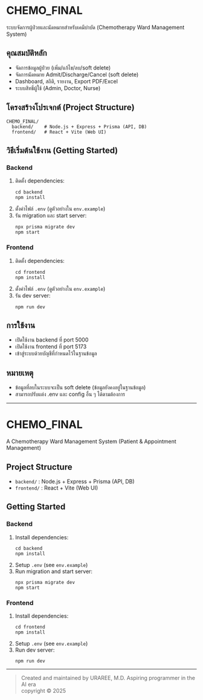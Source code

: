 # CHEMO_FINAL

ระบบจัดการผู้ป่วยและนัดหมายสำหรับเคมีบำบัด (Chemotherapy Ward Management System)

## คุณสมบัติหลัก
- จัดการข้อมูลผู้ป่วย (เพิ่ม/แก้ไข/ลบ/soft delete)
- จัดการนัดหมาย Admit/Discharge/Cancel (soft delete)
- Dashboard, สถิติ, รายงาน, Export PDF/Excel
- ระบบสิทธิ์ผู้ใช้ (Admin, Doctor, Nurse)

## โครงสร้างโปรเจกต์ (Project Structure)

```
CHEMO_FINAL/
  backend/    # Node.js + Express + Prisma (API, DB)
  frontend/   # React + Vite (Web UI)
```

## วิธีเริ่มต้นใช้งาน (Getting Started)

### Backend
1. ติดตั้ง dependencies:
   ```
   cd backend
   npm install
   ```
2. ตั้งค่าไฟล์ `.env` (ดูตัวอย่างใน `env.example`)
3. รัน migration และ start server:
   ```
   npx prisma migrate dev
   npm start
   ```

### Frontend
1. ติดตั้ง dependencies:
   ```
   cd frontend
   npm install
   ```
2. ตั้งค่าไฟล์ `.env` (ดูตัวอย่างใน `env.example`)
3. รัน dev server:
   ```
   npm run dev
   ```

## การใช้งาน
- เปิดใช้งาน backend ที่ port 5000
- เปิดใช้งาน frontend ที่ port 5173
- เข้าสู่ระบบด้วยบัญชีที่กำหนดไว้ในฐานข้อมูล

## หมายเหตุ
- ข้อมูลที่ลบในระบบจะเป็น soft delete (ข้อมูลยังคงอยู่ในฐานข้อมูล)
- สามารถปรับแต่ง .env และ config อื่น ๆ ได้ตามต้องการ

---

# CHEMO_FINAL

A Chemotherapy Ward Management System (Patient & Appointment Management)

## Project Structure

- `backend/` : Node.js + Express + Prisma (API, DB)
- `frontend/` : React + Vite (Web UI)

## Getting Started

### Backend
1. Install dependencies:
   ```
   cd backend
   npm install
   ```
2. Setup `.env` (see `env.example`)
3. Run migration and start server:
   ```
   npx prisma migrate dev
   npm start
   ```

### Frontend
1. Install dependencies:
   ```
   cd frontend
   npm install
   ```
2. Setup `.env` (see `env.example`)
3. Run dev server:
   ```
   npm run dev
   ```

---

> Created and maintained by URAREE, M.D. Aspiring programmer in the AI era  
copyright © 2025
